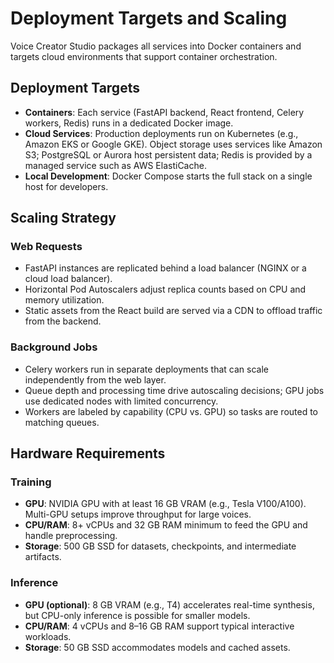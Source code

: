# Deployment Targets and Scaling

Voice Creator Studio packages all services into Docker containers and targets cloud environments that support container orchestration.

## Deployment Targets
- **Containers**: Each service (FastAPI backend, React frontend, Celery workers, Redis) runs in a dedicated Docker image.
- **Cloud Services**: Production deployments run on Kubernetes (e.g., Amazon EKS or Google GKE). Object storage uses services like Amazon S3; PostgreSQL or Aurora host persistent data; Redis is provided by a managed service such as AWS ElastiCache.
- **Local Development**: Docker Compose starts the full stack on a single host for developers.

## Scaling Strategy
### Web Requests
- FastAPI instances are replicated behind a load balancer (NGINX or a cloud load balancer).
- Horizontal Pod Autoscalers adjust replica counts based on CPU and memory utilization.
- Static assets from the React build are served via a CDN to offload traffic from the backend.

### Background Jobs
- Celery workers run in separate deployments that can scale independently from the web layer.
- Queue depth and processing time drive autoscaling decisions; GPU jobs use dedicated nodes with limited concurrency.
- Workers are labeled by capability (CPU vs. GPU) so tasks are routed to matching queues.

## Hardware Requirements
### Training
- **GPU**: NVIDIA GPU with at least 16 GB VRAM (e.g., Tesla V100/A100). Multi-GPU setups improve throughput for large voices.
- **CPU/RAM**: 8+ vCPUs and 32 GB RAM minimum to feed the GPU and handle preprocessing.
- **Storage**: 500 GB SSD for datasets, checkpoints, and intermediate artifacts.

### Inference
- **GPU (optional)**: 8 GB VRAM (e.g., T4) accelerates real-time synthesis, but CPU-only inference is possible for smaller models.
- **CPU/RAM**: 4 vCPUs and 8–16 GB RAM support typical interactive workloads.
- **Storage**: 50 GB SSD accommodates models and cached assets.

